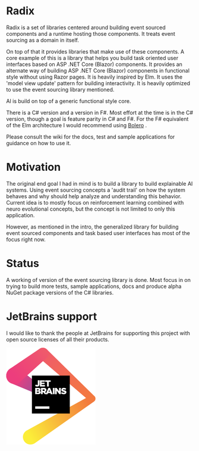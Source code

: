 # Radix

Radix is a set of libraries centered around building event sourced components and a runtime hosting those components. It treats event sourcing as a domain in itself. 

On top of that it provides libraries that make use of these components. A core example of this is a library that helps you build task oriented user interfaces based on ASP .NET Core (Blazor) components. It provides an alternate way of building ASP .NET Core (Blazor) components in functional style without using Razor pages. It is heavily inspired by Elm. It uses the 'model view update' pattern for building interactivity. It is heavily optimized to use the event sourcing library mentioned.

Al is build on top of a generic functional style core.

There is a C# version and a version in F#. Most effort at the time is in the C# version, though a goal is feature parity in C# and F#. For the F# equivalent of the Elm architecture I would recommend using [Bolero](https://github.com/fsbolero/bolero) .

Please consult the wiki for the docs, test and sample applications for guidance on how to use it.

# Motivation

The original end goal I had in mind is to build a library to build explainable AI systems. Using event sourcing concepts a 'audit trail' on how the system behaves and why should help analyze and understanding this behavior. Current idea is to mostly focus on reinforcement learning combined with neuro evolutional concepts, but the concept is not limited to only this application.

However, as mentioned in the intro, the generalized library for building event sourced components and task based user interfaces has most of the focus right now. 

# Status

A working of version of the event sourcing library is done. Most focus in on trying to build more tests, sample applications, docs and produce alpha NuGet package versions of the C# libraries.

# JetBrains support

I would like to thank the people at JetBrains for supporting this project with open source licenses of all their products.

[![Foo](https://raw.githubusercontent.com/MCGPPeters/Radix/develop/jetbrains.svg)](https://www.jetbrains.com/?from=Radix)
